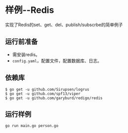 样例--Redis
===========

实现了Redis的set、get、del、publish/subscrbe的简单例子

## 运行前准备

* 需安装redis。
* `config.yaml`，配置文件，配置数据库、日志。

## 依赖库

```shell
$ go get -u github.com/Sirupsen/logrus
$ go get -u github.com/spf13/viper
$ go get -u github.com/garyburd/redigo/redis
```

## 运行样例

```
go run main.go person.go
```
